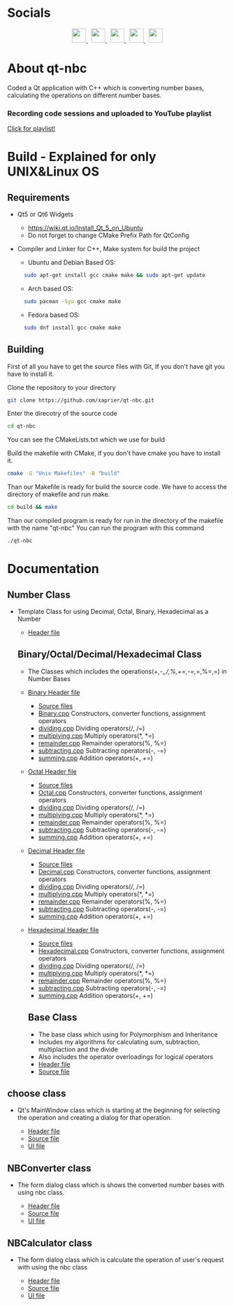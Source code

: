 # Socials
<p align="center">
  <a href="https://discord.com/users/xaprier#6129" target="_blank" rel="noreferrer">
    <img src="https://raw.githubusercontent.com/danielcranney/readme-generator/main/public/icons/socials/discord.svg" width="32" height="32" />
  </a>&nbsp
  <a href="https://www.github.com/xaprier" target="_blank" rel="noreferrer">
    <img src="https://raw.githubusercontent.com/danielcranney/readme-generator/main/public/icons/socials/github.svg" width="32" height="32" />
  </a>&nbsp
  <a href="http://www.instagram.com/xaprier.dev" target="_blank" rel="noreferrer">
    <img src="https://raw.githubusercontent.com/danielcranney/readme-generator/main/public/icons/socials/instagram.svg" width="32" height="32" />
  </a>&nbsp
  <a href="https://www.linkedin.com/in/seymen-kalkan-819b01220" target="_blank" rel="noreferrer">
    <img src="https://raw.githubusercontent.com/danielcranney/readme-generator/main/public/icons/socials/linkedin.svg" width="32" height="32" />
  </a>&nbsp
  <a href="https://twitter.com/xaprier_dev" target="_blank" rel="noreferrer">
    <img src="https://raw.githubusercontent.com/danielcranney/readme-generator/main/public/icons/socials/twitter.svg" width="32" height="32" />
  </a>
</p>

# About qt-nbc

Coded a Qt application with C++ which is converting number bases, calculating the operations on different number bases.

### Recording code sessions and uploaded to YouTube playlist

<a href="https://www.youtube.com/playlist?list=PLUWaeJl-QWIKn5Faxk4OtXYQWpuSaOQGr" target="_blank">Click for playlist!</a>

# Build - Explained for only UNIX&Linux OS

## Requirements

- Qt5 or Qt6 Widgets
  - https://wiki.qt.io/Install_Qt_5_on_Ubuntu
  - Do not forget to change CMake Prefix Path for QtConfig
- Compiler and Linker for C++, Make system for build the project

  - Ubuntu and Debian Based OS:

  ```sh
    sudo apt-get install gcc cmake make && sudo apt-get update
  ```

  - Arch based OS:

  ```sh
    sudo pacman -Syu gcc cmake make
  ```

  - Fedora based OS:

  ```sh
    sudo dnf install gcc cmake make
  ```

## Building

First of all you have to get the source files with Git, If you don't have git you have to install it.

Clone the repository to your directory

```sh
git clone https://github.com/xaprier/qt-nbc.git
```

Enter the direcotry of the source code

```sh
cd qt-nbc
```

You can see the CMakeLists.txt which we use for build

Build the makefile with CMake, if you don't have cmake you have to install it.

```sh
cmake -G "Unix Makefiles" -B "build"
```

Than our Makefile is ready for build the source code. We have to access the directory of makefile and run make.

```sh
cd build && make
```

Than our compiled program is ready for run in the directory of the makefile with the name "qt-nbc"
You can run the program with this command

```sh
./qt-nbc
```

# Documentation

## Number Class

- Template Class for using Decimal, Octal, Binary, Hexadecimal as a Number
  - [Header file](https://github.com/xaprier/qt-nbc/blob/main/lib/Number.h)

  ## Binary/Octal/Decimal/Hexadecimal Class

  - The Classes which includes the operations(+,-,_,/,%,+=,-=,_=,%=,=) in Number Bases
  - [Binary Header file](https://github.com/xaprier/qt-nbc/blob/main/lib/Binary.h)
    - [Source files](https://github.com/xaprier/qt-nbc/blob/main/lib/Binary)
    - [Binary.cpp](https://github.com/xaprier/qt-nbc/blob/main/lib/Binary/Binary.cpp) Constructors, converter functions, assignment operators
    - [dividing.cpp](https://github.com/xaprier/qt-nbc/blob/main/lib/Binary/dividing.cpp) Dividing operators(/, /=)
    - [multiplying.cpp](https://github.com/xaprier/qt-nbc/blob/main/lib/Binary/multiplying.cpp) Multiply operators(*, *=)
    - [remainder.cpp](https://github.com/xaprier/qt-nbc/blob/main/lib/Binary/remainder.cpp) Remainder operators(%, %=)
    - [subtracting.cpp](https://github.com/xaprier/qt-nbc/blob/main/lib/Binary/subtracting.cpp) Subtracting operators(-, -=)
    - [summing.cpp](https://github.com/xaprier/qt-nbc/blob/main/lib/Binary/summing.cpp) Addition operators(+, +=)
  - [Octal Header file](https://github.com/xaprier/qt-nbc/blob/main/lib/Octal.h)
    - [Source files](https://github.com/xaprier/qt-nbc/blob/main/lib/Octal)
    - [Octal.cpp](https://github.com/xaprier/qt-nbc/blob/main/lib/Octal/Octal.cpp) Constructors, converter functions, assignment operators
    - [dividing.cpp](https://github.com/xaprier/qt-nbc/blob/main/lib/Octal/dividing.cpp) Dividing operators(/, /=)
    - [multiplying.cpp](https://github.com/xaprier/qt-nbc/blob/main/lib/Octal/multiplying.cpp) Multiply operators(*, *=)
    - [remainder.cpp](https://github.com/xaprier/qt-nbc/blob/main/lib/Octal/remainder.cpp) Remainder operators(%, %=)
    - [subtracting.cpp](https://github.com/xaprier/qt-nbc/blob/main/lib/Octal/subtracting.cpp) Subtracting operators(-, -=)
    - [summing.cpp](https://github.com/xaprier/qt-nbc/blob/main/lib/Octal/summing.cpp) Addition operators(+, +=)
  - [Decimal Header file](https://github.com/xaprier/qt-nbc/blob/main/lib/Decimal.h)
    - [Source files](https://github.com/xaprier/qt-nbc/blob/main/lib/Decimal)
    - [Decimal.cpp](https://github.com/xaprier/qt-nbc/blob/main/lib/Decimal/Decimal.cpp) Constructors, converter functions, assignment operators
    - [dividing.cpp](https://github.com/xaprier/qt-nbc/blob/main/lib/Decimal/dividing.cpp) Dividing operators(/, /=)
    - [multiplying.cpp](https://github.com/xaprier/qt-nbc/blob/main/lib/Decimal/multiplying.cpp) Multiply operators(*, *=)
    - [remainder.cpp](https://github.com/xaprier/qt-nbc/blob/main/lib/Decimal/remainder.cpp) Remainder operators(%, %=)
    - [subtracting.cpp](https://github.com/xaprier/qt-nbc/blob/main/lib/Decimal/subtracting.cpp) Subtracting operators(-, -=)
    - [summing.cpp](https://github.com/xaprier/qt-nbc/blob/main/lib/Decimal/summing.cpp) Addition operators(+, +=)
  - [Hexadecimal Header file](Hexadecimal.h)
    - [Source files](https://github.com/xaprier/qt-nbc/blob/main/lib/Hexadecimal)
    - [Hexadecimal.cpp](https://github.com/xaprier/qt-nbc/blob/main/lib/Hexadecimal/Hexadecimal.cpp) Constructors, converter functions, assignment operators
    - [dividing.cpp](https://github.com/xaprier/qt-nbc/blob/main/lib/Hexadecimal/dividing.cpp) Dividing operators(/, /=)
    - [multiplying.cpp](https://github.com/xaprier/qt-nbc/blob/main/lib/Hexadecimal/multiplying.cpp) Multiply operators(*, *=)
    - [remainder.cpp](https://github.com/xaprier/qt-nbc/blob/main/lib/Hexadecimal/remainder.cpp) Remainder operators(%, %=)
    - [subtracting.cpp](https://github.com/xaprier/qt-nbc/blob/main/lib/Hexadecimal/subtracting.cpp) Subtracting operators(-, -=)
    - [summing.cpp](https://github.com/xaprier/qt-nbc/blob/main/lib/Hexadecimal/summing.cpp) Addition operators(+, +=)
    ## Base Class

    - The base class which using for Polymorphism and Inheritance
    - Includes my algorithms for calculating sum, subtraction, multiplaction and the divide
    - Also includes the operator overloadings for logical operators
    - [Header file](https://github.com/xaprier/qt-nbc/blob/main/lib/Number/BaseClass.h)
    - [Source file](https://github.com/xaprier/qt-nbc/blob/main/lib/Number/Base/BaseClass.cpp)

## choose class

- Qt's MainWindow class which is starting at the beginning for selecting the operation and creating a dialog for that operation.

  - [Header file](https://github.com/xaprier/qt-nbc/blob/main/src/header-files/choose.h)
  - [Source file](https://github.com/xaprier/qt-nbc/blob/main/src/cpp-files/choose.cpp)
  - [UI file](https://github.com/xaprier/qt-nbc/blob/main/src/design-files/choose.ui)

## NBConverter class

- The form dialog class which is shows the converted number bases with using nbc class.

  - [Header file](https://github.com/xaprier/qt-nbc/blob/main/src/header-files/nbconverter.h)
  - [Source file](https://github.com/xaprier/qt-nbc/blob/main/src/cpp-files/nbconverter.cpp)
  - [UI file](https://github.com/xaprier/qt-nbc/blob/main/src/design-files/nbconverter.ui)

## NBCalculator class

- The form dialog class which is calculate the operation of user's request with using the nbc class

  - [Header file](https://github.com/xaprier/qt-nbc/blob/main/src/header-files/nbcalculator.h)
  - [Source file](https://github.com/xaprier/qt-nbc/blob/main/src/cpp-files/nbconverter.cpp)
  - [UI file](https://github.com/xaprier/qt-nbc/blob/main/src/design-files/nbcalculator.ui)
